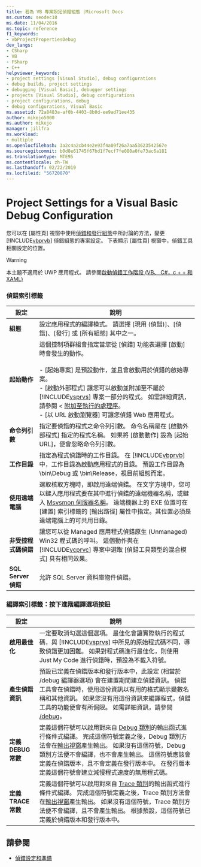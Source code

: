 ```yaml
---
title: 若為 VB 專案設定偵錯組態 |Microsoft Docs
ms.custom: seodec18
ms.date: 11/04/2016
ms.topic: reference
f1_keywords:
- vbProjectPropertiesDebug
dev_langs:
- CSharp
- VB
- FSharp
- C++
helpviewer_keywords:
- project settings [Visual Studio], debug configurations
- debug builds, project settings
- debugging [Visual Basic], debugger settings
- projects [Visual Studio], debug configurations
- project configurations, debug
- debug configurations, Visual Basic
ms.assetid: 72a8483a-af0b-4403-8b0d-ee9ad71ee435
author: mikejo5000
ms.author: mikejo
manager: jillfra
ms.workload:
- multiple
ms.openlocfilehash: 3a2c4a2cb44e2e93f4a09f26a7aa53623542567e
ms.sourcegitcommit: b0d8e61745f67bd1f7ecf7fe080a0fe73ac6a181
ms.translationtype: MTE95
ms.contentlocale: zh-TW
ms.lasthandoff: 02/22/2019
ms.locfileid: "56720870"
---
```

# <a name="project-settings-for-a-visual-basic-debug-configuration"></a>Project Settings for a Visual Basic Debug Configuration
您可以在 [屬性頁] 視窗中使用[偵錯和發行組態](../debugger/how-to-set-debug-and-release-configurations.md)中所討論的方法，變更 [!INCLUDE[vbprvb](../code-quality/includes/vbprvb_md.md)] 偵錯組態的專案設定。 下表顯示 [屬性頁] 視窗中，偵錯工具相關設定的位置。

> [!WARNING]
>  本主題不適用於 UWP 應用程式。 請參閱[啟動偵錯工作階段 (VB、 C#，c + + 和 XAML)](../debugger/start-a-debugging-session-for-a-store-app-in-visual-studio-vb-csharp-cpp-and-xaml.md)

### <a name="debug-tab"></a>偵錯索引標籤

| 設定 | 說明 |
|------------------------------| - |
| **組態** | 設定應用程式的編譯模式。 請選擇 [現用 (偵錯)]、[偵錯]、[發行] 或 [所有組態] 其中之一。 |
| **起始動作** | 這個控制項群組會指定當您從 [偵錯] 功能表選擇 [啟動] 時會發生的動作。<br /><br /> -   [起始專案] 是預設動作，並且會啟動用於偵錯的啟始專案。 <br />-   [啟動外部程式] 讓您可以啟動並附加至不屬於 [!INCLUDE[vsprvs](../code-quality/includes/vsprvs_md.md)] 專案一部分的程式。 如需詳細資訊，請參閱 <<c0> [ 附加至執行的處理序](../debugger/attach-to-running-processes-with-the-visual-studio-debugger.md)。<br />-   [以 URL 啟動瀏覽器] 可讓您偵錯 Web 應用程式。 |
| **命令列引數** | 指定要偵錯的程式之命令列引數。 命令名稱是在 [啟動外部程式] 指定的程式名稱。 如果將 [啟動動作] 設為 [起始 URL]，便會忽略命令列引數。 |
| **工作目錄** | 指定為程式偵錯時的工作目錄。 在 [!INCLUDE[vbprvb](../code-quality/includes/vbprvb_md.md)] 中，工作目錄為啟動應用程式的目錄。 預設工作目錄為 \bin\Debug 或 \bin\Release，視目前組態而定。 |
| **使用遠端電腦** | 選取核取方塊時，即啟用遠端偵錯。 在文字方塊中，您可以鍵入應用程式要在其中進行偵錯的遠端機器名稱，或鍵入 [Msvsmon 伺服器名稱](../debugger/remote-debugging.md)。 遠端機器上的 EXE 位置可在 [建置] 索引標籤的 [輸出路徑] 屬性中指定。其位置必須是遠端電腦上的可共用目錄。 |
| **非受控程式碼偵錯** | 讓您可以從 Managed 應用程式偵錯原生 (Unmanaged) Win32 程式碼的呼叫。 這個動作與在 [!INCLUDE[vcprvc](../code-quality/includes/vcprvc_md.md)] 專案中選取 [偵錯工具類型的混合模式] 具有相同效果。 |
| **SQL Server 偵錯** | 允許 SQL Server 資料庫物件偵錯。 |

### <a name="compile-tab-press-advanced-compile-options-button"></a>編譯索引標籤：按下進階編譯選項按鈕

| 設定 | 說明 |
|---------------------------| - |
| **啟用最佳化** | 一定要取消勾選這個選項。 最佳化會讓實際執行的程式碼，與 [!INCLUDE[vsprvs](../code-quality/includes/vsprvs_md.md)] 中所見的原始程式碼不同，導致偵錯更加困難。 如果對程式碼進行最佳化，則使用 Just My Code 進行偵錯時，預設為不載入符號。 |
| **產生偵錯資訊** | 預設已定義在偵錯版本和發行版本中，此設定 (相當於 /debug 編譯器選項) 會在建置期間建立偵錯資訊。 偵錯工具會在偵錯時，使用這份資訊以有用的格式顯示變數名稱和其他資訊。 如果您沒有用這份資訊來編譯程式，偵錯工具的功能便會有所侷限。 如需詳細資訊，請參閱 [/debug](/dotnet/visual-basic/reference/command-line-compiler/debug)。 |
| **定義 DEBUG 常數** | 定義這個符號可以啟用對來自 [Debug 類別](/dotnet/api/system.diagnostics.debug)的輸出函式進行條件式編譯。 完成這個符號定義之後，Debug 類別方法會在[輸出視窗](../ide/reference/output-window.md)產生輸出。 如果沒有這個符號，Debug 類別方法便不會編譯，也不會產生輸出。 這個符號應該會定義在偵錯版本，且不會定義在發行版本中。 在發行版本定義這個符號會建立減慢程式速度的無用程式碼。 |
| **定義 TRACE 常數** | 定義這個符號可以啟用對來自 [Trace 類別](/dotnet/api/system.diagnostics.trace)的輸出函式進行條件式編譯。 完成這個符號定義之後，Trace 類別方法會在[輸出視窗](../ide/reference/output-window.md)產生輸出。 如果沒有這個符號，Trace 類別方法便不會編譯，且不會產生輸出。 根據預設，這個符號已定義於偵錯版本和發行版本中。 |

## <a name="see-also"></a>請參閱
- [偵錯設定和準備](../debugger/debugger-settings-and-preparation.md)